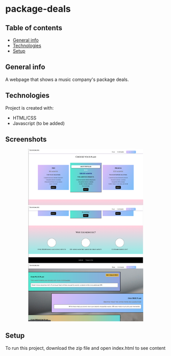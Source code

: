 # package-deals
## Table of contents
* [General info](#general-info)
* [Technologies](#technologies)
* [Setup](#setup)

## General info
A webpage that shows a music company's package deals.

## Technologies
Project is created with:
* HTML/CSS
* Javascript (to be added)

## Screenshots
<div align="center">
    <img src="https://github.com/kimmr/package-deals/blob/master/screenshots/sc1.png" width="360px"</img>
    <img src="https://github.com/kimmr/package-deals/blob/master/screenshots/sc2.png" width="360px"</img>
    <img src="https://github.com/kimmr/package-deals/blob/master/screenshots/sc3.png" width="360px"</img>
</div>

	
## Setup
To run this project, download the zip file and open index.html to see content
